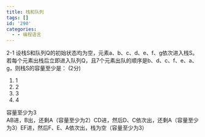 ```yaml
---
title: 栈和队列
tags: []
id: '290'
categories:
  - - 编程语言
---
```


2-1 设栈S和队列Q的初始状态均为空，元素a、b、c、d、e、f、g依次进入栈S。若每个元素出栈后立即进入队列Q，且7个元素出队的顺序是b、d、c、f、e、a、g，则栈S的容量至少是： (2分)

1.  1
2.  2
3.  3
4.  4

容量至少为3  
AB进，B出，还剩A（容量至少为2）CD进，然后D、C依次出，还剩A（容量至少为3）EF进，然后F、E、A依次出，栈为空（容量至少为3）